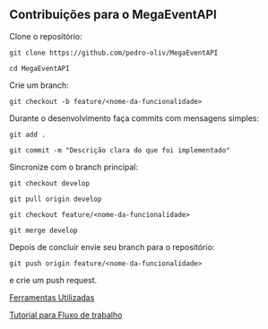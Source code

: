 ## Contribuições para o MegaEventAPI
Clone o repositório:

```git clone https://github.com/pedro-oliv/MegaEventAPI```

```cd MegaEventAPI```

Crie um branch:

```git checkout -b feature/<nome-da-funcionalidade>```

Durante o desenvolvimento faça commits com mensagens simples:

```git add .```

```git commit -m "Descrição clara do que foi implementado"```

Sincronize com o branch principal:

```git checkout develop```

```git pull origin develop```

```git checkout feature/<nome-da-funcionalidade>```

```git merge develop```

Depois de concluir envie seu branch para o repositório:

```git push origin feature/<nome-da-funcionalidade>```

e crie um push request.

[Ferramentas Utilizadas](https://github.com/pedro-oliv/MegaEventAPI/blob/main/734yhgijka.pdf)

[Tutorial para Fluxo de trabalho](https://github.com/pedro-oliv/MegaEventAPI/blob/main/Tutorial%20rep.pdf)
